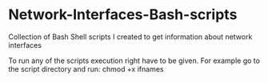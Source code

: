 # Network-Interfaces-Bash-scripts
Collection of Bash Shell scripts I created to get information about network interfaces

To run any of the scripts execution right have to be given. For example go to the script 
directory and run:
chmod +x ifnames
